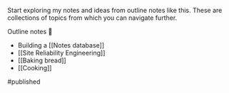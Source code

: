 Start exploring my notes and ideas from outline notes like this. These are collections of topics from which you can navigate further.

Outline notes 📔 
- Building a [[Notes database]]
- [[Site Reliability Engineering]]
- [[Baking bread]]
- [[Cooking]]

#published 
